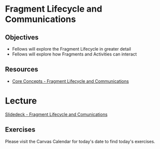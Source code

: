 # Fragment Lifecycle and Communications

## Objectives
* Fellows will explore the Fragment Lifecycle in greater detail
* Fellows will explore how Fragments and Activities can interact

## Resources
* [Core Concepts - Fragment Lifecycle and Communications](https://google-developer-training.github.io/android-developer-advanced-course-concepts/unit-1-expand-the-user-experience/lesson-1-fragments/1-2-c-fragment-lifecycle-and-communications/1-2-c-fragment-lifecycle-and-communications.html)

# Lecture
[Slidedeck - Fragment Lifecycle and Comunications](https://docs.google.com/presentation/d/11zMbRezuCIJVmPtVtkRBeSBm_FmONv14pNoNIagaCNQ/edit#slide=id.g2f5deb3c7a_1_9)

## Exercises
Please visit the Canvas Calendar for today's date to find today's exercises.
